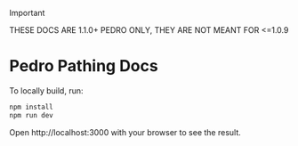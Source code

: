 > [!IMPORTANT]
> THESE DOCS ARE 1.1.0+ PEDRO ONLY, THEY ARE NOT MEANT FOR <=1.0.9

# Pedro Pathing Docs

To locally build, run:

```bash 
npm install
npm run dev
```

Open http://localhost:3000 with your browser to see the result.   

